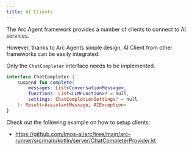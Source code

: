 ```yaml
---
title: AI Clients
---
```


The Arc Agent framework provides a number of clients to connect to AI services.

However, thanks to Arc Agents simple design, AI Client from other frameworks 
can be easily integrated.

Only the `ChatCompleter` interface needs to be implemented.

```kotlin
interface ChatCompleter {
    suspend fun complete(
        messages: List<ConversationMessage>,
        functions: List<LLMFunction>? = null,
        settings: ChatCompletionSettings? = null
    ): Result<AssistantMessage, AIException>
}
```

Check out the following example on how to setup clients:

- https://github.com/lmos-ai/arc/tree/main/arc-runner/src/main/kotlin/server/ChatCompleterProvider.kt